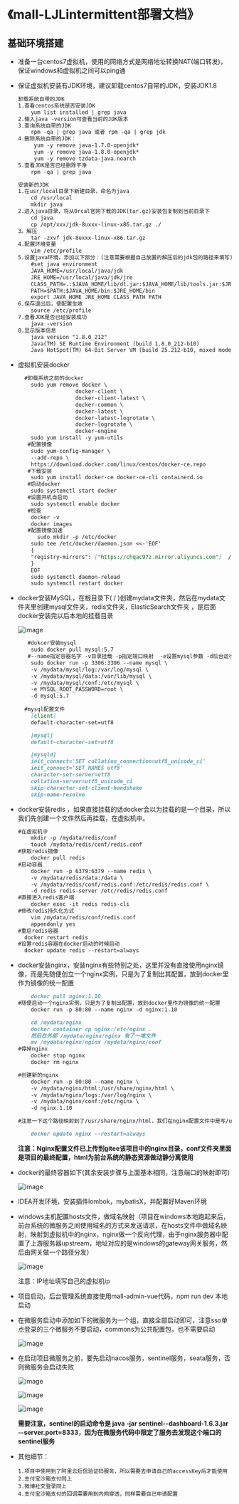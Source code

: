 #                                 《mall-LJLintermittent部署文档》

## 基础环境搭建

* 准备一台centos7虚拟机，使用的网络方式是网络地址转换NAT(端口转发)，保证windows和虚拟机之间可以ping通

* 保证虚拟机安装有JDK环境，建议卸载centos7自带的JDK，安装JDK1.8

  ~~~markdown
  卸载系统自带的JDK
  1.查看centos系统是否安装JDK
      yum list installed | grep java
  2.输入java -version可查看当前的JDK版本
  3.查询系统自带的JDK
      rpm -qa | grep java 或者 rpm -qa | grep jdk
  4.删除系统自带的JDK：
  	   yum -y remove java-1.7.0-openjdk*
  	   yum -y remove java-1.8.0-openjdk*
  	   yum -y remove tzdata-java.noarch
  5.查看JDK是否已经删除干净
      rpm -qa | grep java
  ~~~

  ~~~markdown
  安装新的JDK
  1.在usr/local目录下新建目录，命名为java
      cd /usr/local
      mkdir java
  2.进入java目录，将从Orcal官网下载的JDK(tar.gz)安装包复制到当前目录下
      cd java
      cp /opt/xxx/jdk-8uxxx-linux-x86.tar.gz ./
  3。解压
      tar -zxvf jdk-8uxxx-linux-x86.tar.gz
  4.配置环境变量
      vim /etc/profile
  5.设置java环境，添加以下部分：(注意需要根据自己放置的解压后的jdk包的路径来填写)
      #set java environment
      JAVA_HOME=/usr/local/java/jdk
      JRE_HOME=/usr/local/java/jdk/jre
      CLASS_PATH=.:$JAVA_HOME/lib/dt.jar:$JAVA_HOME/lib/tools.jar:$JRE_HOME/lib
      PATH=$PATH:$JAVA_HOME/bin:$JRE_HOME/bin
      export JAVA_HOME JRE_HOME CLASS_PATH PATH
  6.保存退出后，使配置生效
      source /etc/profile
  7.查看JDK是否已经安装成功
      java -version
  8.显示版本信息
      java version "1.8.0_212"
      Java(TM) SE Runtime Environment (build 1.8.0_212-b10)
      Java HotSpot(TM) 64-Bit Server VM (build 25.212-b10, mixed mode)
  ~~~

* 虚拟机安装docker

  ~~~markdown
    #卸载系统之前的docker 
      sudo yum remove docker \
                    docker-client \
                    docker-client-latest \
                    docker-common \
                    docker-latest \
                    docker-latest-logrotate \
                    docker-logrotate \
                    docker-engine
      sudo yum install -y yum-utils                
     #配置镜像
      sudo yum-config-manager \
      --add-repo \
      https://download.docker.com/linux/centos/docker-ce.repo
     #下载安装
      sudo yum install docker-ce docker-ce-cli containerd.io
     #启动docker
      sudo systemctl start docker
     #设置开机自启动
      sudo systemctl enable docker
     #检查
      docker -v
      docker images
     #配置镜像加速
     	sudo mkdir -p /etc/docker
      sudo tee /etc/docker/daemon.json <<-'EOF'
      {
      "registry-mirrors": ["https://chqac97z.mirror.aliyuncs.com"]  //此处填写自己的阿里云镜像加速地址
      }
      EOF
      sudo systemctl daemon-reload
      sudo systemctl restart docker
  ~~~

* docker安装MySQL，在根目录下( / )创建mydata文件夹，然后在mydata文件夹里创建mysql文件夹，redis文件夹，ElasticSearch文件夹 ，是后面docker安装完以后本地的挂载目录

  ![image](https://cdn.jsdelivr.net/gh/chen-xing/figure_bed_02/cdn/20210712165314457.png)

  

  ~~~markdown
     #dokcer安装mysql
      sudo docker pull mysql:5.7
     #--name指定容器名字 -v目录挂载 -p指定端口映射  -e设置mysql参数 -d后台运行
      sudo docker run -p 3306:3306 --name mysql \
      -v /mydata/mysql/log:/var/log/mysql \
      -v /mydata/mysql/data:/var/lib/mysql \
      -v /mydata/mysql/conf:/etc/mysql \
      -e MYSQL_ROOT_PASSWORD=root \
      -d mysql:5.7
      
    #mysql配置文件
      [client]
      default-character-set=utf8
  
      [mysql]
      default-character-set=utf8
  
      [mysqld]
      init_connect='SET collation_connection=utf8_unicode_ci'
      init_connect='SET NAMES utf8'
      character-set-server=utf8
      collation-server=utf8_unicode_ci
      skip-character-set-client-handshake
      skip-name-resolve
  
  ~~~

* docker安装redis ，如果直接挂载的话docker会以为挂载的是一个目录，所以我们先创建一个文件然后再挂载，在虚拟机中。

  ~~~markdown
  #在虚拟机中
      mkdir -p /mydata/redis/conf
      touch /mydata/redis/conf/redis.conf
  #获取redis镜像
      docker pull redis
  #启动容器
      docker run -p 6379:6379 --name redis \
      -v /mydata/redis/data:/data \
      -v /mydata/redis/conf/redis.conf:/etc/redis/redis.conf \
      -d redis redis-server /etc/redis/redis.conf
  #直接进入redis客户端
      docker exec -it redis redis-cli
  #修改redis持久化方式
      vim /mydata/redis/conf/redis.conf
      appendonly yes
  #重启redis容器
  	docker restart redis
  #设置redis容器在docker启动的时候启动
  	docker update redis --restart=always
  ~~~

* docker安装nginx，安装nginx有些特别之处，这里并没有直接使用nginx镜像，而是先随便创立一个nginx实例，只是为了复制出其配置，放到docker里作为镜像的统一配置

  ~~~markdown
      docker pull nginx:1.10
  #随便启动一个nginx实例，只是为了复制出配置，放到docker里作为镜像的统一配置
      docker run -p 80:80 --name nginx -d nginx:1.10
  
      cd /mydata/nginx
      docker container cp nginx:/etc/nginx .
      然后在外部 /mydata/nginx/nginx 有了一堆文件
      mv /mydata/nginx/nginx /mydata/nginx/conf
  #停掉nginx
      docker stop nginx
      docker rm nginx
  
  #创建新的nginx
      docker run -p 80:80 --name nginx \
      -v /mydata/nginx/html:/usr/share/nginx/html \
      -v /mydata/nginx/logs:/var/log/nginx \
      -v /mydata/nginx/conf:/etc/nginx \
      -d nginx:1.10
  
  #注意一下这个路径映射到了/usr/share/nginx/html，我们在nginx配置文件中是写/usr/share/nginx/html，不是写/mydata/nginx/html
  
      docker update nginx --restart=always
  ~~~

  **注意：Nginx配置文件已上传到gitee该项目中的nginx目录，conf文件夹里面是项目的最终配置，html为前台系统的静态资源做动静分离使用**

* docker的最终容器如下(其余安装步骤与上面基本相同，注意端口的映射即可)

  ![image](https://cdn.jsdelivr.net/gh/chen-xing/figure_bed_02/cdn/20210712170855046.png)

* IDEA开发环境，安装插件lombok，mybatisX，并配置好Maven环境

* windows主机配置hosts文件，做域名映射（项目在windows本地跑起来后，前台系统的微服务之间使用域名的方式来发送请求，在hosts文件中做域名映射，映射到虚拟机中的nginx，nginx做一个反向代理，由于nginx服务器中配置了上游服务器upstream，地址对应的是windows的gateway网关服务，然后由网关做一个路径分发）

  ![image](https://cdn.jsdelivr.net/gh/chen-xing/figure_bed_02/cdn/20210712171124382.png)

  注意：IP地址填写自己的虚拟机ip

* 项目启动，后台管理系统直接使用mall-admin-vue代码，npm run dev 本地启动

* 在微服务启动中添加如下的微服务为一个组，直接全部启动即可，注意sso单点登录的三个微服务不要启动，commons为公共配置包，也不需要启动

  ![image](https://cdn.jsdelivr.net/gh/chen-xing/figure_bed_02/cdn/20210712171540958.png)

* 在启动项目微服务之前，要先启动nacos服务，sentinel服务，seata服务，否则微服务会启动失败

  ![image](https://cdn.jsdelivr.net/gh/chen-xing/figure_bed_02/cdn/20210712171939734.png)

  ![image](https://cdn.jsdelivr.net/gh/chen-xing/figure_bed_02/cdn/20210712172010377.png)

  ![image](https://cdn.jsdelivr.net/gh/chen-xing/figure_bed_02/cdn/20210712172038896.png)

  **需要注意，sentinel的启动命令是 java -jar sentinel--dashboard-1.6.3.jar --server.port=8333，因为在微服务代码中限定了服务去发现这个端口的sentinel服务**

* 其他细节：

  ~~~wiki
  1.项目中使用到了阿里云短信验证码服务，所以需要去申请自己的accessKey后才能使用
  2.支付宝沙箱支付同上
  3.微博社交登录同上
  4.支付宝沙箱支付的回调需要用到内网穿透，同样需要自己申请配置
  ~~~

  